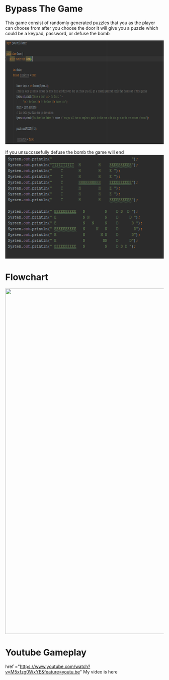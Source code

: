 # Bypass The Game

This game consist of randomly generated puzzles that you as the player can choose from
after you choose the door it will give you a puzzle which could be a keypad, password, or defuse the bomb


<img src="Doors.PNG" height = "330" width ="1323">

If you unsuccssefully defuse the bomb the game will end
<img src="THE END.PNG" height = "330" width ="1323">


# Flowchart
<img src="game.com Java Flowchart  (1).png" height = "1099" width ="1400">




# Youtube Gameplay
href ="https://www.youtube.com/watch?v=M5xfzg0WxYE&feature=youtu.be" My video is here</a>
